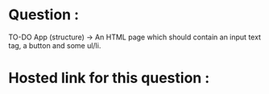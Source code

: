 # Question :
TO-DO App (structure) -> An HTML page which should contain an input text tag, a button and some ul/li.
# Hosted link for this question :
